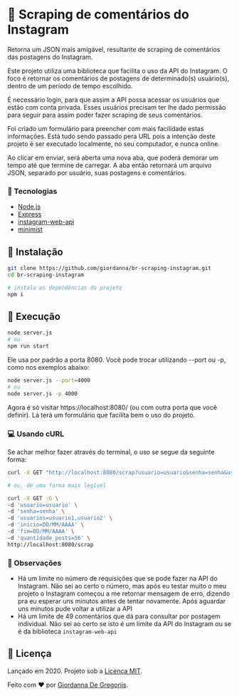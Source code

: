 # 📸 Scraping de comentários do Instagram

Retorna um JSON mais amigável, resultante de scraping de comentários das
postagens do Instagram.

Este projeto utiliza uma biblioteca que facilita o uso da API do Instagram. O
foco é retornar os comentários de postagens de determinado(s) usuário(s), dentro
de um período de tempo escolhido.

É necessário login, para que assim a API possa acessar os usuários que estão com
conta privada. Esses usuários precisam ter lhe dado permissão para seguir para
assim poder fazer scraping de seus comentários.

Foi criado um formulário para preencher com mais facilidade estas informações.
Está tudo sendo passado pera URL pois a intenção deste projeto é ser executado
localmente, no seu computador, e nunca online.

Ao clicar em enviar, será aberta uma nova aba, que poderá demorar um tempo até
que termine de carregar. A aba então retornará um arquivo JSON, separado por
usuário, suas postagens e comentários.

### 📌 Tecnologias

- [Node.js](https://nodejs.org/en/)
- [Express](https://expressjs.com/pt-br/)
- [instagram-web-api](https://github.com/jlobos/instagram-web-api)
- [minimist](https://www.npmjs.com/package/minimist)

## 📂 Instalação

```sh
git clone https://github.com/giordanna/br-scraping-instagram.git
cd br-scraping-instagram

# instala as dependências do projeto
npm i
```

## 🚀 Execução

```sh
node server.js
# ou
npm run start
```

Ele usa por padrão a porta 8080. Você pode trocar utilizando --port ou -p, como
nos exemplos abaixo:

```sh
node server.js --port=4000
# ou
node server.js -p 4000
```

Agora é só visitar https://localhost:8080/ (ou com outra porta que você
definir). Lá terá um formulário que facilita bem o uso do projeto.

### 💻 Usando cURL

Se achar melhor fazer através do terminal, o uso se segue da seguinte forma:

```sh
curl -X GET "http://localhost:8080/scrap?usuario=usuario&senha=senha&usuarios=usuario1,usuario2&inicio=DD/MM/AAAA&fim=DD/MM/AAAA&quantidade_posts=56"

# ou, de uma forma mais legível

curl -X GET -G \
-d 'usuario=usuario' \
-d 'senha=senha' \
-d 'usuarios=usuario1,usuario2' \
-d 'inicio=DD/MM/AAAA' \
-d 'fim=DD/MM/AAAA' \
-d 'quantidade_posts=56' \
http://localhost:8080/scrap
```

### 🔎 Observações

- Há um limite no número de requisições que se pode fazer na API do Instagram.
  Não sei ao certo o número, mas após eu testar muito o meu projeto o Instagram
  começou a me retornar mensagem de erro, dizendo pra eu esperar uns minutos
  antes de tentar novamente. Após aguardar uns minutos pude voltar a utilizar a
  API
- Há um limite de 49 comentários que dá para consultar por postagem individual.
  Não sei ao certo se isto é um limite da API do Instagram ou se é da biblioteca
  `instagram-web-api`

## 📕 Licença

Lançado em 2020. Projeto sob a
[Licença MIT](https://choosealicense.com/licenses/mit/).

Feito com ❤️ por [Giordanna De Gregoriis](https://github.com/giordanna).
